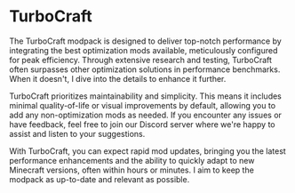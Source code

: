 # TurboCraft

The TurboCraft modpack is designed to deliver top-notch performance by integrating the best optimization mods available, meticulously configured for peak efficiency. Through extensive research and testing, TurboCraft often surpasses other optimization solutions in performance benchmarks. When it doesn't, I dive into the details to enhance it further.

TurboCraft prioritizes maintainability and simplicity. This means it includes minimal quality-of-life or visual improvements by default, allowing you to add any non-optimization mods as needed. If you encounter any issues or have feedback, feel free to join our Discord server where we're happy to assist and listen to your suggestions.

With TurboCraft, you can expect rapid mod updates, bringing you the latest performance enhancements and the ability to quickly adapt to new Minecraft versions, often within hours or minutes. I aim to keep the modpack as up-to-date and relevant as possible.
